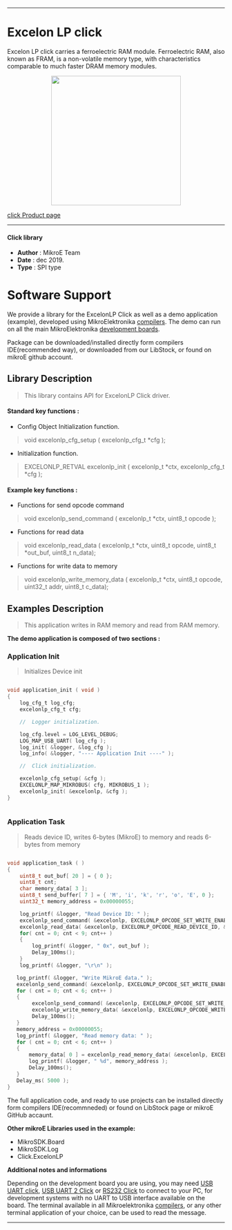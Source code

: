 
---
# Excelon LP click

Excelon LP click carries a ferroelectric RAM module. Ferroelectric RAM, also known as FRAM, is a non-volatile memory type, with characteristics comparable to much faster DRAM memory modules.

<p align="center">
  <img src="https://download.mikroe.com/images/click_for_ide/excelonlp_click.png" height=300px>
</p>

[click Product page](<https://www.mikroe.com/excelon-lp-click>)

---


#### Click library 

- **Author**        : MikroE Team
- **Date**          : dec 2019.
- **Type**          : SPI type


# Software Support

We provide a library for the ExcelonLP Click 
as well as a demo application (example), developed using MikroElektronika 
[compilers](https://shop.mikroe.com/compilers). 
The demo can run on all the main MikroElektronika [development boards](https://shop.mikroe.com/development-boards).

Package can be downloaded/installed directly form compilers IDE(recommended way), or downloaded from our LibStock, or found on mikroE github account. 

## Library Description

> This library contains API for ExcelonLP Click driver.

#### Standard key functions :

- Config Object Initialization function.
> void excelonlp_cfg_setup ( excelonlp_cfg_t *cfg ); 
 
- Initialization function.
> EXCELONLP_RETVAL excelonlp_init ( excelonlp_t *ctx, excelonlp_cfg_t *cfg );

#### Example key functions :

- Functions for send opcode command
> void excelonlp_send_command ( excelonlp_t *ctx, uint8_t opcode );
 
- Functions for read data
> void excelonlp_read_data ( excelonlp_t *ctx, uint8_t opcode, uint8_t *out_buf, uint8_t n_data);

- Functions for write data to memory
> void excelonlp_write_memory_data ( excelonlp_t *ctx, uint8_t opcode, uint32_t addr, uint8_t c_data);

## Examples Description

> This application writes in RAM memory and read from RAM memory.

**The demo application is composed of two sections :**

### Application Init 

> Initializes Device init

```c

void application_init ( void )
{
    log_cfg_t log_cfg;
    excelonlp_cfg_t cfg;

    //  Logger initialization.

    log_cfg.level = LOG_LEVEL_DEBUG;
    LOG_MAP_USB_UART( log_cfg );
    log_init( &logger, &log_cfg );
    log_info( &logger, "---- Application Init ----" );

    //  Click initialization.

    excelonlp_cfg_setup( &cfg );
    EXCELONLP_MAP_MIKROBUS( cfg, MIKROBUS_1 );
    excelonlp_init( &excelonlp, &cfg );
}
  
```

### Application Task

> Reads device ID, writes 6-bytes (MikroE) to memory and reads 6-bytes from memory

```c

void application_task ( )
{
    uint8_t out_buf[ 20 ] = { 0 };
    uint8_t cnt;
    char memory_data[ 3 ];
    uint8_t send_buffer[ 7 ] = { 'M', 'i', 'k', 'r', 'o', 'E', 0 };
    uint32_t memory_address = 0x00000055;

    log_printf( &logger, "Read Device ID: " );
    excelonlp_send_command( &excelonlp, EXCELONLP_OPCODE_SET_WRITE_ENABLE_LATCH );
    excelonlp_read_data( &excelonlp, EXCELONLP_OPCODE_READ_DEVICE_ID, &out_buf[ 0 ], 9 );
    for( cnt = 0; cnt < 9; cnt++ )
    {
        log_printf( &logger, " 0x", out_buf );
        Delay_100ms();
    }
    log_printf( &logger, "\r\n" );

   log_printf( &logger, "Write MikroE data." );
   excelonlp_send_command( &excelonlp, EXCELONLP_OPCODE_SET_WRITE_ENABLE_LATCH );
   for ( cnt = 0; cnt < 6; cnt++ )
   {
        excelonlp_send_command( &excelonlp, EXCELONLP_OPCODE_SET_WRITE_ENABLE_LATCH );
        excelonlp_write_memory_data( &excelonlp, EXCELONLP_OPCODE_WRITE_MEMORY_DATA, memory_address++, send_buffer[ cnt ] );
        Delay_100ms();
   }
   memory_address = 0x00000055;
   log_printf( &logger, "Read memory data: " );
   for ( cnt = 0; cnt < 6; cnt++ )
   {
       memory_data[ 0 ] = excelonlp_read_memory_data( &excelonlp, EXCELONLP_OPCODE_READ_MEMORY_DATA, memory_address++ );
       log_printf( &logger, " %d", memory_address );
       Delay_100ms();
   }
   Delay_ms( 5000 );
}

```

The full application code, and ready to use projects can be  installed directly form compilers IDE(recommneded) or found on LibStock page or mikroE GitHub accaunt.

**Other mikroE Libraries used in the example:** 

- MikroSDK.Board
- MikroSDK.Log
- Click.ExcelonLP

**Additional notes and informations**

Depending on the development board you are using, you may need 
[USB UART click](https://shop.mikroe.com/usb-uart-click), 
[USB UART 2 Click](https://shop.mikroe.com/usb-uart-2-click) or 
[RS232 Click](https://shop.mikroe.com/rs232-click) to connect to your PC, for 
development systems with no UART to USB interface available on the board. The 
terminal available in all Mikroelektronika 
[compilers](https://shop.mikroe.com/compilers), or any other terminal application 
of your choice, can be used to read the message.

---
